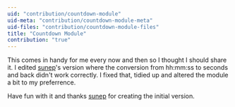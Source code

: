```yaml
---
uid: "contribution/countdown-module"
uid-meta: "contribution/countdown-module-meta"
uid-files: "contribution/countdown-module-files"
title: "Countdown Module"
contribution: "true"
---
```


This comes in handy for me every now and then so I thought I should share it.
I edited [sunep](http://vvvv.org/users/sunep)'s version where the conversion from hh:mm:ss to seconds and back didn't work correctly.
I fixed that, tidied up and altered the module a bit to my preferrence.

Have fun with it and thanks [sunep](http://vvvv.org/users/sunep) for creating the initial version.
